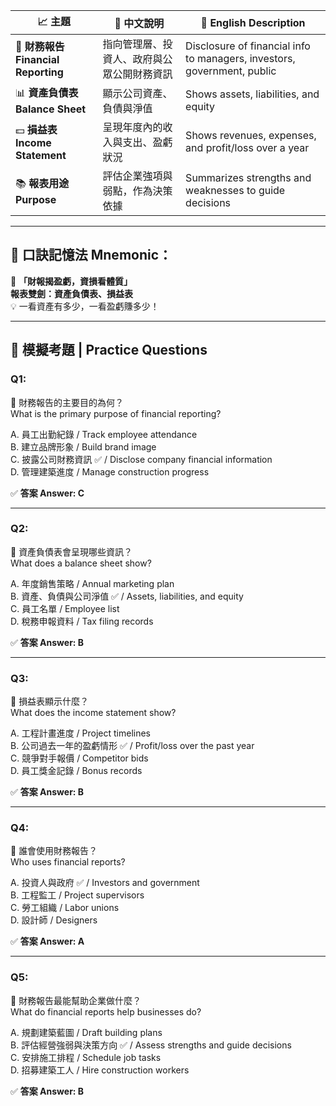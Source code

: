 | 📈 主題                           | 📝 中文說明               | 📘 English Description                                                  |
| ------------------------------- | --------------------- | ----------------------------------------------------------------------- |
| 🧾 **財務報告 Financial Reporting** | 指向管理層、投資人、政府與公眾公開財務資訊 | Disclosure of financial info to managers, investors, government, public |
| 📊 **資產負債表 Balance Sheet**      | 顯示公司資產、負債與淨值          | Shows assets, liabilities, and equity                                   |
| 💵 **損益表 Income Statement**     | 呈現年度內的收入與支出、盈虧狀況      | Shows revenues, expenses, and profit/loss over a year                   |
| 📚 **報表用途 Purpose**             | 評估企業強項與弱點，作為決策依據      | Summarizes strengths and weaknesses to guide decisions                  |

---

## 🧠 口訣記憶法 Mnemonic：

🎯 **「財報揭盈虧，資損看體質」**  
**報表雙劍：資產負債表、損益表**  
💡 一看資產有多少，一看盈虧賺多少！

---

## 📝 模擬考題 | Practice Questions

### Q1:

📌 財務報告的主要目的為何？  
What is the primary purpose of financial reporting?

A. 員工出勤紀錄 / Track employee attendance  
B. 建立品牌形象 / Build brand image  
C. 披露公司財務資訊 ✅ / Disclose company financial information  
D. 管理建築進度 / Manage construction progress

✅ **答案 Answer: C**

---

### Q2:

📌 資產負債表會呈現哪些資訊？  
What does a balance sheet show?

A. 年度銷售策略 / Annual marketing plan  
B. 資產、負債與公司淨值 ✅ / Assets, liabilities, and equity  
C. 員工名單 / Employee list  
D. 稅務申報資料 / Tax filing records

✅ **答案 Answer: B**

---

### Q3:

📌 損益表顯示什麼？  
What does the income statement show?

A. 工程計畫進度 / Project timelines  
B. 公司過去一年的盈虧情形 ✅ / Profit/loss over the past year  
C. 競爭對手報價 / Competitor bids  
D. 員工獎金記錄 / Bonus records

✅ **答案 Answer: B**

---

### Q4:

📌 誰會使用財務報告？  
Who uses financial reports?

A. 投資人與政府 ✅ / Investors and government  
B. 工程監工 / Project supervisors  
C. 勞工組織 / Labor unions  
D. 設計師 / Designers

✅ **答案 Answer: A**

---

### Q5:

📌 財務報告最能幫助企業做什麼？  
What do financial reports help businesses do?

A. 規劃建築藍圖 / Draft building plans  
B. 評估經營強弱與決策方向 ✅ / Assess strengths and guide decisions  
C. 安排施工排程 / Schedule job tasks  
D. 招募建築工人 / Hire construction workers

✅ **答案 Answer: B**